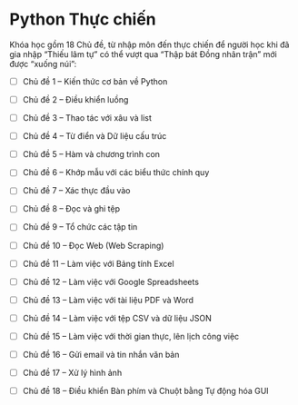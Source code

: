 # Python Thực chiến

Khóa học gồm 18 Chủ đề, từ nhập môn đến thực chiến để người học khi đã gia nhập “Thiếu lâm tự” có thể vượt qua “Thập bát Đồng nhân trận” mới được “xuống núi”:&#x20;

* [ ] Chủ đề 1 – Kiến thức cơ bản về Python&#x20;
* [ ] Chủ đề 2 – Điều khiển luồng&#x20;
* [ ] Chủ đề 3 – Thao tác với xâu và list&#x20;
* [ ] Chủ đề 4 – Từ điển và Dữ liệu cấu trúc&#x20;
* [ ] Chủ đề 5 – Hàm và chương trình con&#x20;
* [ ] Chủ đề 6 – Khớp mẫu với các biểu thức chính quy&#x20;
* [ ] Chủ đề 7 – Xác thực đầu vào&#x20;
* [ ] Chủ đề 8 – Đọc và ghi tệp&#x20;
* [ ] Chủ đề 9 – Tổ chức các tập tin&#x20;
* [ ] Chủ đề 10 – Đọc Web (Web Scraping)&#x20;
* [ ] Chủ đề 11 – Làm việc với Bảng tính Excel&#x20;
* [ ] Chủ đề 12 – Làm việc với Google Spreadsheets&#x20;
* [ ] Chủ đề 13 – Làm việc với tài liệu PDF và Word&#x20;
* [ ] Chủ đề 14 – Làm việc với tệp CSV và dữ liệu JSON&#x20;
* [ ] Chủ đề 15 – Làm việc với thời gian thực, lên lịch công việc&#x20;
* [ ] Chủ đề 16 – Gửi email và tin nhắn văn bản&#x20;
* [ ] Chủ đề 17 – Xử lý hình ảnh&#x20;
* [ ] Chủ đề 18 – Điều khiển Bàn phím và Chuột bằng Tự động hóa GUI

